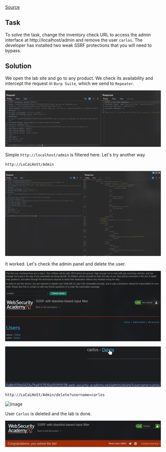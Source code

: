 [Source](https://portswigger.net/web-security/learning-paths/ssrf-attacks/ssrf-attacks-circumventing-defenses/ssrf/lab-ssrf-with-blacklist-filter#)
## Task
To solve the task, change the inventory check URL to access the admin interface at http://localhost/admin and remove the user `carlos`.
The developer has installed two weak SSRF protections that you will need to bypass.
## Solution
We open the lab site and go to any product. We check its availability and intercept the request in `Burp Suite`, which we send to `Repeater`.

![image](images/20250616151024.png)

Simple `http://localhost/admin` is filtered here. Let's try another way
```URL
http://LoCaLHoSt/Admin
```

![image](images/20250616151000.png)

It worked. Let's check the admin panel and delete the user.

![image](images/20250616151109.png)


![image](images/20250616151126.png)

```URL
http://LoCaLHoSt/Admin/delete?username=carlos
```


![image](images/20250616151216.png|690)

User `Carlos` is deleted and the lab is done.

![image](images/20250616151224.png)
